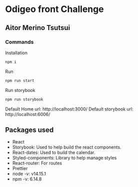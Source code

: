 # Odigeo front Challenge
## Aitor Merino Tsutsui


### Commands

Installation
```sh
npm i
```
Run
```sh
npm run start
```
Run storybook
```sh
npm run storybook
```

Default Home url: http://localhost:3000/
Default storybook url: http://localhost:6006/
## Packages used

- React
- Storybook: Used to help build the react components.
- React-dates: Used to build the calendar.
- Styled-components: Library to help manage styles
- React-router: For routes
- Prettier
- node -v: v14.15.1
- npm -v: 6.14.8
